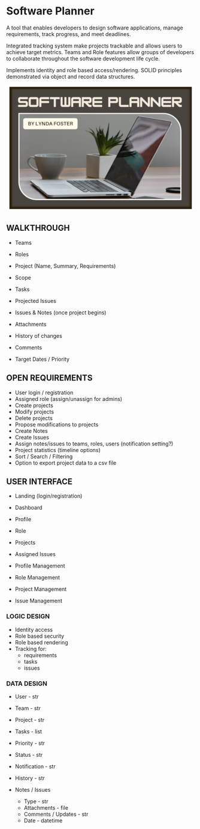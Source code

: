 # Software Planner

A tool that enables developers to design software applications, manage requirements, track progress, and meet deadlines. 

Integrated tracking system make projects trackable and allows users to achieve target metrics. Teams and Role features allow groups of developers to collaborate throughout the software development life cycle.

Implements identity and role based access/rendering. SOLID principles demonstrated via object and record data structures. 

![My App](./app.png)

## WALKTHROUGH

- Teams
- Roles
- Project (Name, Summary, Requirements)
- Scope
- Tasks

- Projected Issues
- Issues & Notes (once project begins)
- Attachments
- History of changes
- Comments
- Target Dates / Priority


## OPEN REQUIREMENTS

- User login / registration
- Assigned role (assign/unassign for admins)
- Create projects
- Modify projects
- Delete projects
- Propose modifications to projects
- Create Notes
- Create Issues
- Assign notes/issues to teams, roles, users (notification setting?)
- Project statistics (timeline options)
- Sort / Search / Filtering
- Option to export project data to a csv file


## USER INTERFACE

- Landing (login/registration)
- Dashboard

- Profile
- Role
- Projects
- Assigned Issues

- Profile Management
- Role Management
- Project Management
- Issue Management


### LOGIC DESIGN

- Identity access
- Role based security
- Role based rendering
- Tracking for:
	- requirements
	- tasks
	- issues


### DATA DESIGN

- User - str
- Team - str
- Project - str
- Tasks - list<tasks>

- Priority - str
- Status - str
- Notification - str
- History - str

- Notes / Issues
	- Type - str
	- Attachments - file
	- Comments / Updates - str
	- Date - datetime

